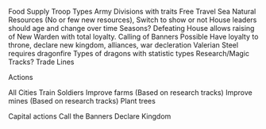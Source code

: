 Food Supply
Troop Types
Army Divisions with traits
Free Travel Sea
Natural Resources (No or few new resources), Switch to show or not
House leaders should age and change over time
Seasons?
Defeating House allows raising of New Warden with total loyalty.
Calling of Banners Possible
Have loyalty to throne, declare new kingdom, alliances, war decleration
Valerian Steel requires dragonfire
Types of dragons with statistic types
Research/Magic Tracks?
Trade Lines

Actions

All Cities
Train Soldiers
Improve farms (Based on research tracks)
Improve mines (Based on research tracks)
Plant trees

Capital actions
Call the Banners
Declare Kingdom
